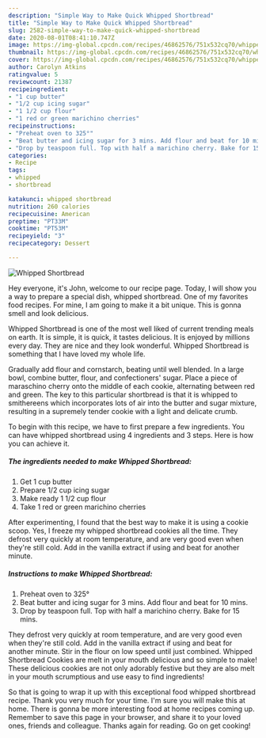```yaml
---
description: "Simple Way to Make Quick Whipped Shortbread"
title: "Simple Way to Make Quick Whipped Shortbread"
slug: 2582-simple-way-to-make-quick-whipped-shortbread
date: 2020-08-01T08:41:10.747Z
image: https://img-global.cpcdn.com/recipes/46862576/751x532cq70/whipped-shortbread-recipe-main-photo.jpg
thumbnail: https://img-global.cpcdn.com/recipes/46862576/751x532cq70/whipped-shortbread-recipe-main-photo.jpg
cover: https://img-global.cpcdn.com/recipes/46862576/751x532cq70/whipped-shortbread-recipe-main-photo.jpg
author: Carolyn Atkins
ratingvalue: 5
reviewcount: 21387
recipeingredient:
- "1 cup butter"
- "1/2 cup icing sugar"
- "1 1/2 cup flour"
- "1 red or green marichino cherries"
recipeinstructions:
- "Preheat oven to 325°"
- "Beat butter and icing sugar for 3 mins. Add flour and beat for 10 mins."
- "Drop by teaspoon full. Top with half a marichino cherry. Bake for 15 mins."
categories:
- Recipe
tags:
- whipped
- shortbread

katakunci: whipped shortbread 
nutrition: 260 calories
recipecuisine: American
preptime: "PT33M"
cooktime: "PT53M"
recipeyield: "3"
recipecategory: Dessert

---
```



![Whipped Shortbread](https://img-global.cpcdn.com/recipes/46862576/751x532cq70/whipped-shortbread-recipe-main-photo.jpg)

Hey everyone, it's John, welcome to our recipe page. Today, I will show you a way to prepare a special dish, whipped shortbread. One of my favorites food recipes. For mine, I am going to make it a bit unique. This is gonna smell and look delicious.

Whipped Shortbread is one of the most well liked of current trending meals on earth. It is simple, it is quick, it tastes delicious. It is enjoyed by millions every day. They are nice and they look wonderful. Whipped Shortbread is something that I have loved my whole life.

Gradually add flour and cornstarch, beating until well blended. In a large bowl, combine butter, flour, and confectioners&#39; sugar. Place a piece of maraschino cherry onto the middle of each cookie, alternating between red and green. The key to this particular shortbread is that it is whipped to smithereens which incorporates lots of air into the butter and sugar mixture, resulting in a supremely tender cookie with a light and delicate crumb.


To begin with this recipe, we have to first prepare a few ingredients. You can have whipped shortbread using 4 ingredients and 3 steps. Here is how you can achieve it.

<!--inarticleads1-->

##### The ingredients needed to make Whipped Shortbread:

1. Get 1 cup butter
1. Prepare 1/2 cup icing sugar
1. Make ready 1 1/2 cup flour
1. Take 1 red or green marichino cherries


After experimenting, I found that the best way to make it is using a cookie scoop. Yes, I freeze my whipped shortbread cookies all the time. They defrost very quickly at room temperature, and are very good even when they&#39;re still cold. Add in the vanilla extract if using and beat for another minute. 

<!--inarticleads2-->

##### Instructions to make Whipped Shortbread:

1. Preheat oven to 325°
1. Beat butter and icing sugar for 3 mins. Add flour and beat for 10 mins.
1. Drop by teaspoon full. Top with half a marichino cherry. Bake for 15 mins.


They defrost very quickly at room temperature, and are very good even when they&#39;re still cold. Add in the vanilla extract if using and beat for another minute. Stir in the flour on low speed until just combined. Whipped Shortbread Cookies are melt in your mouth delicious and so simple to make! These delicious cookies are not only adorably festive but they are also melt in your mouth scrumptious and use easy to find ingredients! 

So that is going to wrap it up with this exceptional food whipped shortbread recipe. Thank you very much for your time. I'm sure you will make this at home. There is gonna be more interesting food at home recipes coming up. Remember to save this page in your browser, and share it to your loved ones, friends and colleague. Thanks again for reading. Go on get cooking!
